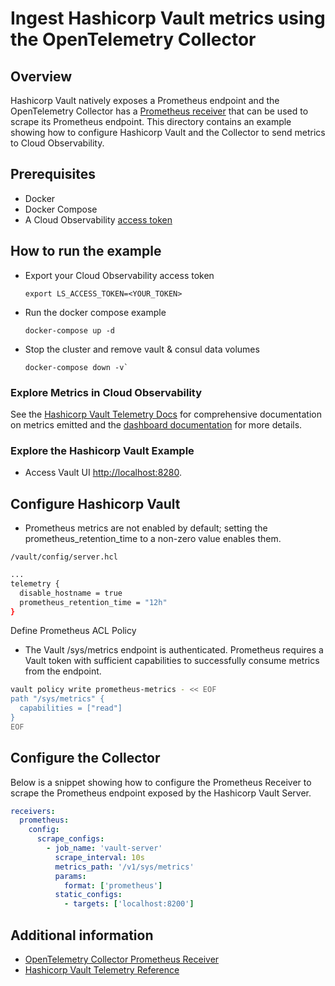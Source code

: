 # Ingest Hashicorp Vault metrics using the OpenTelemetry Collector

## Overview

 Hashicorp Vault natively exposes a Prometheus endpoint and the OpenTelemetry Collector has a [Prometheus receiver][otel-prom-receiver] that can be used to scrape its Prometheus endpoint. This directory contains an example showing how to configure Hashicorp Vault and the Collector to send metrics to Cloud Observability.

## Prerequisites

* Docker
* Docker Compose
* A Cloud Observability [access token][ls-docs-access-token]

## How to run the example

* Export your Cloud Observability access token
  ```
  export LS_ACCESS_TOKEN=<YOUR_TOKEN>
  ```
* Run the docker compose example
  ```
  docker-compose up -d
  ```
* Stop the cluster and remove vault & consul data volumes
  ```
  docker-compose down -v`
  ```

### Explore Metrics in Cloud Observability

See the [Hashicorp Vault Telemetry Docs][hashicorp-vault-docs-telemetry] for comprehensive documentation on metrics emitted and the [dashboard documentation][ls-docs-dashboards] for more details.

### Explore the Hashicorp Vault Example

* Access Vault UI [http://localhost:8280](http://localhost:8280).


## Configure Hashicorp Vault

- Prometheus metrics are not enabled by default; setting the prometheus_retention_time to a non-zero value enables them.

`/vault/config/server.hcl`
```sh
...
telemetry {
  disable_hostname = true
  prometheus_retention_time = "12h"
}
```

Define Prometheus ACL Policy

- The Vault /sys/metrics endpoint is authenticated. Prometheus requires a Vault token with sufficient capabilities to successfully consume metrics from the endpoint.

```sh
vault policy write prometheus-metrics - << EOF
path "/sys/metrics" {
  capabilities = ["read"]
}
EOF
```

## Configure the Collector

Below is a snippet showing how to configure the Prometheus Receiver to scrape the Prometheus endpoint exposed by the Hashicorp Vault Server.

```yaml
receivers:
  prometheus:
    config:
      scrape_configs:
        - job_name: 'vault-server'
          scrape_interval: 10s
          metrics_path: '/v1/sys/metrics'
          params:
            format: ['prometheus']
          static_configs:
            - targets: ['localhost:8200']

```



## Additional information

- [OpenTelemetry Collector Prometheus Receiver][otel-prom-receiver]
- [Hashicorp Vault Telemetry Reference][hashicorp-vault-docs-telemetry]

[ls-docs-access-token]: https://docs.lightstep.com/docs/create-and-manage-access-tokens
[ls-docs-dashboards]: https://docs.lightstep.com/docs/create-and-manage-dashboards
[otel-prom-receiver]: https://github.com/open-telemetry/opentelemetry-collector-contrib/tree/main/receiver/prometheusreceiver
[hashicorp-vault-docs-telemetry]: https://www.vaultproject.io/docs/internals/telemetry
[learn-consul-repo]: https://github.com/hashicorp/learn-consul-docker